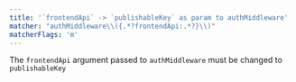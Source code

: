 ```yaml
---
title: '`frontendApi` -> `publishableKey` as param to authMiddleware'
matcher: "authMiddleware\\({.*?frontendApi:.*?}\\)"
matcherFlags: 'm'
---
```


<!-- TODO: is there a possible issue with import matching? this from `@clerk/nextjs` -->

The `frontendApi` argument passed to `authMiddleware` must be changed to `publishableKey`

